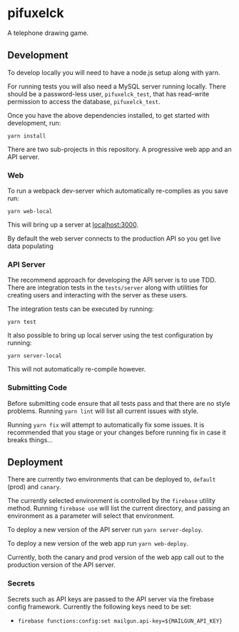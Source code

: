 # pifuxelck

A telephone drawing game.

## Development

To develop locally you will need to have a node.js setup along with yarn.

For running tests you will also need a MySQL server running locally. There
should be a password-less user, `pifuxelck_test`, that has read-write permission
to access the database, `pifuxelck_test`.

Once you have the above dependencies installed, to get started with development,
run:

```shell
yarn install
```

There are two sub-projects in this repository. A progressive web app and an API
server.

### Web

To run a webpack dev-server which automatically re-complies as you save run:

```shell
yarn web-local
```

This will bring up a server at [localhost:3000](http://localhost:3000).

By default the web server connects to the production API so you get live data
populating

### API Server

The recommend approach for developing the API server is to use TDD. There are
integration tests in the `tests/server` along with utilities for creating users
and interacting with the server as these users.

The integration tests can be executed by running:

```shell
yarn test
```

It also possible to bring up local server using the test configuration by
running:

```shell
yarn server-local
```

This will not automatically re-compile however.

### Submitting Code

Before submitting code ensure that all tests pass and that there are no style
problems. Running `yarn lint` will list all current issues with style.

Running `yarn fix` will attempt to automatically fix some issues. It is
recommended that you stage or your changes before running fix in case it breaks
things...

## Deployment

There are currently two environments that can be deployed to, `default` (prod)
and `canary`.

The currently selected environment is controlled by the `firebase` utility
method. Running `firebase use` will list the current directory, and passing an
environment as a parameter will select that environment.

To deploy a new version of the API server run `yarn server-deploy`.

To deploy a new version of the web app run `yarn web-deploy`.

Currently, both the canary and prod version of the web app call out to the
production version of the API server.

### Secrets

Secrets such as API keys are passed to the API server via the firebase config
framework. Currently the following keys need to be set:

 * `firebase functions:config:set mailgun.api-key=${MAILGUN_API_KEY}`
